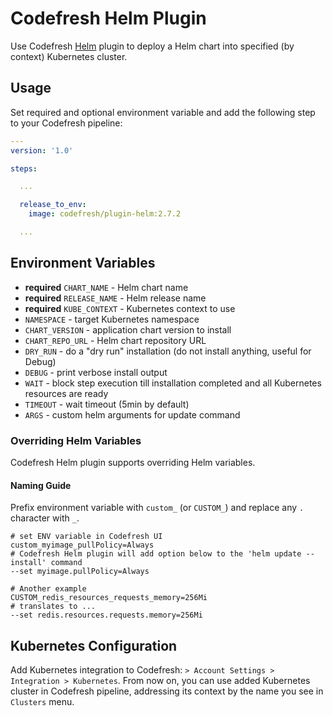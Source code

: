 # Codefresh Helm Plugin

Use Codefresh [Helm](https://helm.sh) plugin to deploy a Helm chart into specified (by context) Kubernetes cluster. 

## Usage

Set required and optional environment variable and add the following step to your Codefresh pipeline:

```yaml
---
version: '1.0'

steps:

  ...

  release_to_env:
    image: codefresh/plugin-helm:2.7.2

  ...

```

## Environment Variables

- **required** `CHART_NAME` - Helm chart name
- **required** `RELEASE_NAME` - Helm release name
- **required** `KUBE_CONTEXT` - Kubernetes context to use
- `NAMESPACE` - target Kubernetes namespace
- `CHART_VERSION` - application chart version to install
- `CHART_REPO_URL` - Helm chart repository URL
- `DRY_RUN` - do a "dry run" installation (do not install anything, useful for Debug)
- `DEBUG` - print verbose install output
- `WAIT` - block step execution till installation completed and all Kubernetes resources are ready
- `TIMEOUT` - wait timeout (5min by default)
- `ARGS` - custom helm arguments for update command

### Overriding Helm Variables

Codefresh Helm plugin supports overriding Helm variables.

#### Naming Guide

Prefix environment variable with `custom_` (or `CUSTOM_`) and replace any `.` character with `_`.

```text
# set ENV variable in Codefresh UI
custom_myimage_pullPolicy=Always
# Codefresh Helm plugin will add option below to the 'helm update --install' command
--set myimage.pullPolicy=Always

# Another example
CUSTOM_redis_resources_requests_memory=256Mi
# translates to ...
--set redis.resources.requests.memory=256Mi
```

## Kubernetes Configuration

Add Kubernetes integration to Codefresh: `> Account Settings > Integration > Kubernetes`. From now on, you can use added Kubernetes cluster in Codefresh pipeline, addressing its context by the name you see in `Clusters` menu.